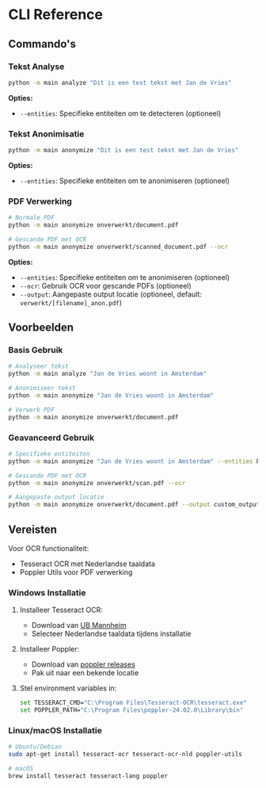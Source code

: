 # CLI Reference

## Commando's

### Tekst Analyse

```bash
python -m main analyze "Dit is een test tekst met Jan de Vries"
```

**Opties:**
- `--entities`: Specifieke entiteiten om te detecteren (optioneel)

### Tekst Anonimisatie

```bash
python -m main anonymize "Dit is een test tekst met Jan de Vries"
```

**Opties:**
- `--entities`: Specifieke entiteiten om te anonimiseren (optioneel)

### PDF Verwerking

```bash
# Normale PDF
python -m main anonymize onverwerkt/document.pdf

# Gescande PDF met OCR
python -m main anonymize onverwerkt/scanned_document.pdf --ocr
```

**Opties:**
- `--entities`: Specifieke entiteiten om te anonimiseren (optioneel)
- `--ocr`: Gebruik OCR voor gescande PDFs (optioneel)
- `--output`: Aangepaste output locatie (optioneel, default: `verwerkt/[filename]_anon.pdf`)

## Voorbeelden

### Basis Gebruik

```bash
# Analyseer tekst
python -m main analyze "Jan de Vries woont in Amsterdam"

# Anonimiseer tekst
python -m main anonymize "Jan de Vries woont in Amsterdam"

# Verwerk PDF
python -m main anonymize onverwerkt/document.pdf
```

### Geavanceerd Gebruik

```bash
# Specifieke entiteiten
python -m main anonymize "Jan de Vries woont in Amsterdam" --entities PERSON LOCATION

# Gescande PDF met OCR
python -m main anonymize onverwerkt/scan.pdf --ocr

# Aangepaste output locatie
python -m main anonymize onverwerkt/document.pdf --output custom_output.pdf
```

## Vereisten

Voor OCR functionaliteit:
- Tesseract OCR met Nederlandse taaldata
- Poppler Utils voor PDF verwerking

### Windows Installatie

1. Installeer Tesseract OCR:
   - Download van [UB Mannheim](https://github.com/UB-Mannheim/tesseract/wiki)
   - Selecteer Nederlandse taaldata tijdens installatie

2. Installeer Poppler:
   - Download van [poppler releases](http://blog.alivate.com.au/poppler-windows/)
   - Pak uit naar een bekende locatie

3. Stel environment variables in:
   ```bash
   set TESSERACT_CMD="C:\Program Files\Tesseract-OCR\tesseract.exe"
   set POPPLER_PATH="C:\Program Files\poppler-24.02.0\Library\bin"
   ```

### Linux/macOS Installatie

```bash
# Ubuntu/Debian
sudo apt-get install tesseract-ocr tesseract-ocr-nld poppler-utils

# macOS
brew install tesseract tesseract-lang poppler
``` 
